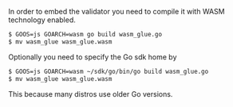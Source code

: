 In order to embed the validator you need to compile it with WASM technology enabled.

```bash
$ GOOS=js GOARCH=wasm go build wasm_glue.go
$ mv wasm_glue wasm_glue.wasm
```

Optionally you need to specify the Go sdk home by

```bash
$ GOOS=js GOARCH=wasm ~/sdk/go/bin/go build wasm_glue.go
$ mv wasm_glue wasm_glue.wasm
```

This because many distros use older Go versions.